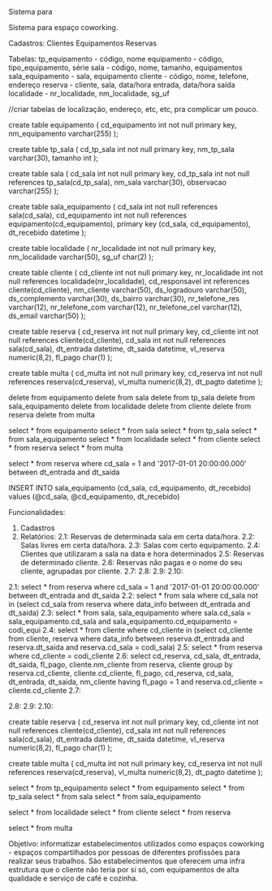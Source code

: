 Sistema para 

Sistema para espaço coworking.

Cadastros:
Clientes
Equipamentos
Reservas

Tabelas:
tp_equipamento - código, nome
equipamento - código, tipo_equipamento, série
sala - código, nome, tamanho, equipamentos
sala_equipamento - sala, equipamento
cliente - código, nome, telefone, endereço
reserva - cliente, sala, data/hora entrada, data/hora saída 
localidade - nr_localidade, nm_localidade, sg_uf

//criar tabelas de localização, endereço, etc, etc, pra complicar um pouco.


create table equipamento
(
	cd_equipamento int not null primary key,
	nm_equipamento varchar(255)
);

create table tp_sala
(
	cd_tp_sala int not null primary key,
	nm_tp_sala varchar(30),
	tamanho int
);

create table sala
(
	cd_sala int not null primary key,
	cd_tp_sala int not null references tp_sala(cd_tp_sala),
	nm_sala varchar(30),
	observacao varchar(255)
);

create table sala_equipamento
(
	cd_sala int not null references sala(cd_sala),
	cd_equipamento int not null references equipamento(cd_equipamento),
	primary key (cd_sala, cd_equipamento),
	dt_recebido datetime
);

create table localidade
(
	nr_localidade int not null primary key,
	nm_localidade varchar(50),
	sg_uf char(2)
);

create table cliente
(
	cd_cliente int not null primary key,
	nr_localidade int not null references localidade(nr_localidade),
	cd_responsavel int references cliente(cd_cliente),
	nm_cliente varchar(50),
	ds_logradouro varchar(50),
	ds_complemento varchar(30),
	ds_bairro varchar(30),
	nr_telefone_res varchar(12),
	nr_telefone_com varchar(12),
	nr_telefone_cel varchar(12),
	ds_email varchar(50)
);

create table reserva
(
	cd_reserva int not null primary key,
	cd_cliente int not null references cliente(cd_cliente),
	cd_sala int not null references sala(cd_sala),
	dt_entrada datetime,
	dt_saida datetime,
	vl_reserva numeric(8,2),
	fl_pago char(1)
);

create table multa
(
	cd_multa int not null primary key,
	cd_reserva int not null references reserva(cd_reserva),
	vl_multa numeric(8,2),
	dt_pagto datetime
);

delete from equipamento
delete from sala
delete from tp_sala
delete from sala_equipamento
delete from localidade
delete from cliente
delete from reserva
delete from multa

select * from equipamento
select * from sala
select * from tp_sala
select * from sala_equipamento
select * from localidade
select * from cliente
select * from reserva
select * from multa

select * from reserva
where cd_sala = 1
and '2017-01-01 20:00:00.000' between dt_entrada and dt_saida

INSERT INTO sala_equipamento (cd_sala, cd_equipamento, dt_recebido)  
values (@cd_sala, @cd_equipamento, dt_recebido) 


Funcionalidades:
1. Cadastros
2. Relatórios:
 2.1: Reservas de determinada sala em certa data/hora.
 2.2: Salas livres em certa data/hora.
 2.3: Salas com certo equipamento.
 2.4: Clientes que utilizaram a sala na data e hora determinados
 2.5: Reservas de determinado cliente.
 2.6: Reservas não pagas e o nome do seu cliente, agrupadas por cliente.
 2.7: 
 2.8:
 2.9:
 2.10:

2.1: 
select * from reserva
where cd_sala = 1
and '2017-01-01 20:00:00.000' between dt_entrada and dt_saida
2.2:
select * 
from sala
where cd_sala not in
(select cd_sala from reserva
where data_info between dt_entrada and dt_saida)
2.3:
select * 
from sala, sala_equipamento
where sala.cd_sala = sala_equipamento.cd_sala
and sala_equipamento.cd_equipamento = codi_equi
2.4:
select * 
from cliente
where cd_cliente in
(select cd_cliente 
from cliente, reserva
where data_info between reserva.dt_entrada and reserva.dt_saida
and reserva.cd_sala = codi_sala)
2.5:
select * from reserva
where cd_cliente = codi_cliente
2.6:
select cd_reserva, cd_sala, dt_entrada, dt_saida, fl_pago, cliente.nm_cliente
from reserva, cliente
group by reserva.cd_cliente, cliente.cd_cliente, fl_pago, cd_reserva, cd_sala, dt_entrada, dt_saida, nm_cliente
having fl_pago = 1 
and reserva.cd_cliente = cliente.cd_cliente
2.7:

2.8:
2.9:
2.10:


create table reserva
(
	cd_reserva int not null primary key,
	cd_cliente int not null references cliente(cd_cliente),
	cd_sala int not null references sala(cd_sala),
	dt_entrada datetime,
	dt_saida datetime,
	vl_reserva numeric(8,2),
	fl_pago char(1)
);

create table multa
(
	cd_multa int not null primary key,
	cd_reserva int not null references reserva(cd_reserva),
	vl_multa numeric(8,2),
	dt_pagto datetime
);

select * from tp_equipamento
select * from equipamento
select * from tp_sala
select * from sala
select * from sala_equipamento

select * from localidade
select * from cliente
select * from reserva

select * from multa


Objetivo: informatizar estabelecimentos
utilizados como espaços coworking - espaços compartilhados por pessoas
de diferentes profissões para realizar seus trabalhos. São
estabelecimentos que oferecem uma infra estrutura que o cliente não
teria por si só, com equipamentos de alta qualidade e serviço de café e cozinha.

